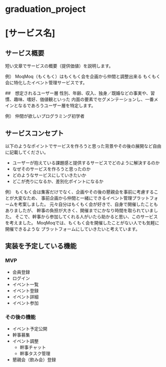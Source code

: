 # graduation_project
# [サービス名]

## サービス概要
短い文章でサービスの概要（提供価値）を説明します。

例）
MoqMoq（もくもく）はもくもく会を企画から仲間と調整出来る
もくもく会に特化したイベント管理サービスです。

##　想定されるユーザー層
性別、年齢、収入、独身／既婚などの事実や、習慣、趣味、嗜好、価値観といった
内面の要素でセグメンテーションし、一番メインとなるであろうユーザー層を特定します。

例）
仲間が欲しいプログラミング初学者

## サービスコンセプト
以下のようなポイントでサービスを作ろうと思った背景やその後の展開など自由に記載してください。
* ユーザーが抱えている課題感と提供するサービスでどのように解決するのか
* なぜそのサービスを作ろうと思ったのか
* どのようなサービスにしていきたいか
* どこが売りになるか、差別化ポイントになるか

例）
もくもく会は集客だけでなく、企画やその後の懇親会を事前に考慮することが大変なため、
事前企画から仲間と一緒にできるイベント管理プラットフォームを考案しました。
元々自分はもくもく会が好きで、自身で開催したこともありましたが、
幹事の負担が大きく、開催までにかなり時間を取られていました。
そこで、幹事から参加してくれる人がいたら助かると思い、このサービスを考えました。
MoqMoqでは、もくもく会を開催したことがない人でも気軽に開催できるような
プラットフォームにしていきたいと考えています。

## 実装を予定している機能
### MVP
* 会員登録
* ログイン
* イベント一覧
* イベント登録
* イベント詳細
* イベント参加

### その後の機能
* イベント予定公開
* 幹事募集
* イベント調整
  * 幹事チャット
  * 幹事タスク管理
* 懇親会（飲み会）登録
